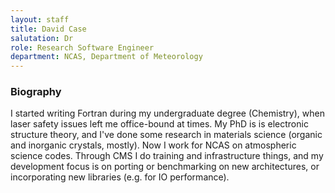 ```yaml
---
layout: staff
title: David Case
salutation: Dr
role: Research Software Engineer
department: NCAS, Department of Meteorology
---
```


### Biography

I started writing Fortran during my undergraduate degree (Chemistry), when laser safety issues left me office-bound at times. My PhD is is electronic structure theory, and I've done some research in materials science (organic and inorganic crystals, mostly). Now I work for NCAS on atmospheric science codes. Through CMS I do training and infrastructure things, and my development focus is on porting or benchmarking on new architectures, or incorporating new libraries (e.g. for IO performance).
